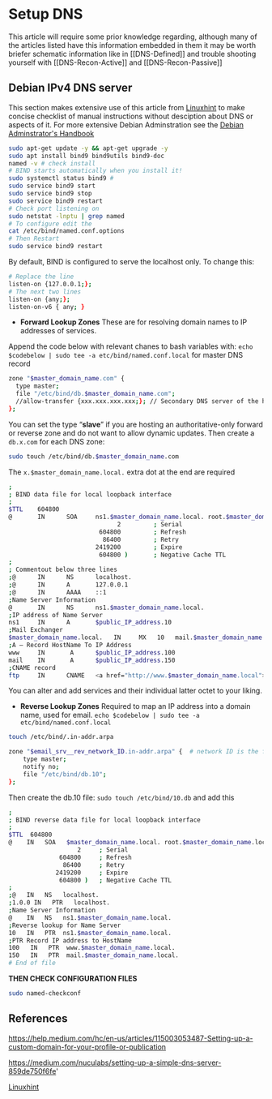 # Setup DNS

This article will require some prior knowledge regarding, although many of the articles listed have this information embedded in them it may be worth briefer schematic information like in [[DNS-Defined]] and trouble shooting yourself with [[DNS-Recon-Active]] and [[DNS-Recon-Passive]]

## Debian IPv4 DNS server

This section makes extensive use of this article from [Linuxhint](https://linuxhint.com/configure-dns-server-on-debian/) to make concise checklist of manual instructions without desciption about DNS or aspects of it. For more extensive Debian Adminstration see the [Debian Adminstrator's Handbook](https://www.debian.org/doc/manuals/debian-handbook/sect.domain-name-servers.en.html)

```bash
sudo apt-get update -y && apt-get upgrade -y 
sudo apt install bind9 bind9utils bind9-doc
named -v # check install
# BIND starts automatically when you install it!
sudo systemctl status bind9 #
sudo service bind9 start  
sudo service bind9 stop  
sudo service bind9 restart
# Check port listening on
sudo netstat -lnptu | grep named
# To configure edit the 
cat /etc/bind/named.conf.options
# Then Restart
sudo service bind9 restart
```

By default, BIND is configured to serve the localhost only. To change this:
```bash
# Replace the line
listen-on {127.0.0.1;};  
# The next two lines
listen-on {any;};  
listen-on-v6 { any; }
```

- **Forward Lookup Zones**
These are for resolving domain names to IP addresses of services.

Append the code below with relevant chanes to bash variables with: `echo $codebelow | sudo tee -a etc/bind/named.conf.local` for master DNS record
```bash
zone "$master_domain_name.com" {  
  type master;  
  file "/etc/bind/db.$master_domain_name.com";  
  //allow-transfer {xxx.xxx.xxx.xxx;}; // Secondary DNS server of the hoster  
};
```
You can set the type “**slave**” if you are hosting an authoritative-only forward or reverse zone and do not want to allow dynamic updates. Then create a `db.x.com` for each DNS zone:
```bash
sudo touch /etc/bind/db.$master_domain_name.com
```


The `x.$master_domain_name.local.` extra dot at the end are required
```bash
;    
; BIND data file for local loopback interface  
;    
$TTL    604800    
@       IN      SOA     ns1.$master_domain_name.local. root.$master_domain_name.local. ( 
	                          2         ; Serial    
                         604800         ; Refresh  
                          86400         ; Retry  
                        2419200         ; Expire  
                         604800 )       ; Negative Cache TTL  
;  
; Commentout below three lines  
;@      IN      NS      localhost.  
;@      IN      A       127.0.0.1  
;@      IN      AAAA    ::1  
;Name Server Information  
@       IN      NS      ns1.$master_domain_name.local.  
;IP address of Name Server  
ns1     IN      A       $public_IP_address.10  
;Mail Exchanger    
$master_domain_name.local.   IN     MX   10   mail.$master_domain_name.local.   
;A – Record HostName To IP Address   
www     IN       A      $public_IP_address.100    
mail    IN       A      $public_IP_address.150   
;CNAME record    
ftp     IN      CNAME   <a href="http://www.$master_domain_name.local">www.$master_domain_name.local</a>.
```

You can alter and add services and their individual latter octet to your liking. 

- **Reverse Lookup Zones**
Required to map an IP address into a domain name, used for email. `echo $codebelow | sudo tee -a etc/bind/named.conf.local` 
```bash
touch /etc/bind/.in-addr.arpa 

zone "$email_srv__rev_network_ID.in-addr.arpa" {  # network ID is the first three octets, in reverse! 10.11.12.13 -> 12.11.10.in.addr.arpa
    type master;  
    notify no;  
    file "/etc/bind/db.10";  
};
```
Then create the db.10 file: `sudo touch /etc/bind/10.db` and add this
```bash
;    
; BIND reverse data file for local loopback interface   
;  
$TTL  604800    
@    IN   SOA   $master_domain_name.local. root.$master_domain_name.local. (    
	               2     ; Serial    
	          604800     ; Refresh    
	           86400     ; Retry    
             2419200     ; Expire    
              604800 )   ; Negative Cache TTL    
;    
;@   IN   NS   localhost.    
;1.0.0 IN   PTR   localhost.    
;Name Server Information    
@    IN   NS   ns1.$master_domain_name.local.  
;Reverse lookup for Name Server    
10   IN   PTR  ns1.$master_domain_name.local.    
;PTR Record IP address to HostName    
100   IN   PTR  www.$master_domain_name.local.    
150   IN   PTR  mail.$master_domain_name.local.    
# End of file
```

**THEN CHECK CONFIGURATION FILES**
```bash
sudo named-checkconf
```


## References
https://help.medium.com/hc/en-us/articles/115003053487-Setting-up-a-custom-domain-for-your-profile-or-publication

https://medium.com/nuculabs/setting-up-a-simple-dns-server-859de750f6fe'

[Linuxhint](https://linuxhint.com/configure-dns-server-on-debian/)
